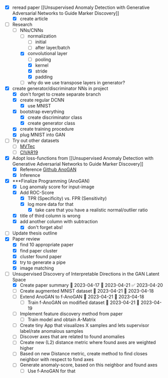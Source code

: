 - [x] reread paper [[Unsupervised Anomaly Detection with Generative Adversarial Networks to Guide Marker Discovery]]
	- [x] create article
- [ ] Research
	- [ ] NNs/CNNs
		- [ ] normalization
			- [ ] initial
			- [ ] after layer/batch
		- [x] convolutional layer
			- [ ] pooling		
			- [x] kernel
			- [x] stride
			- [x] padding
		- [ ] why do we use transpose layers in generator?
- [x] create generator/discriminator NNs in project
	- [x] don't forget to create separate branch
	- [x] create regular DCNN
		- [x] use MNIST
	- [x] bootstrap everything
		- [x] create discriminator class
		- [x] create generator class
	- [x] create training procedure
	- [x] plug MNIST into GAN
- [ ] Try out other datasets
	- [ ] [MVTec](https://www.mvtec.com/company/research/datasets/mvtec-ad/)
	- [ ] [CIVAR19](https://www.cs.toronto.edu/~kriz/cifar.html)
- [x] Adopt loss-functions from [[Unsupervised Anomaly Detection with Generative Adversarial Networks to Guide Marker Discovery]]
	- [x] Reference [Github AnoGAN](https://github.com/seungjunlee96/AnoGAN-pytorch)
	- [x] Inference
- [x] ***Finalize Programming (AnoGAN)
	- [x] Log anomaly score for input-image
	- [x] Add ROC-Score
		- [x] TPR (Specificity) vs. FPR (Sensitivity)
		- [x] log more data for that
			- [x] take care that you have a realistic normal/outlier ratio
	- [x] title of third column is wrong
	- [x] add another column with subtraction
		- [x] don't forget abs!
- [ ] Update thesis outline
- [x] Paper review
	- [x] find 10 appropriate paper
	- [x] find paper cluster
	- [x] cluster found paper
	- [x] try to generate a pipe
	- [x] image matching
- [ ] Unsupervised Discovery of Interpretable Directions in the GAN Latent Space
	- [x] Create paper summary 🛫 2023-04-17 📅 2023-04-21 ✅ 2023-04-20
	- [ ] Create augmented MNIST dataset 📅 2023-04-21 🛫 2023-04-18 
	- [ ] Extend AnoGAN to f-AnoGAN 📅 2023-04-21 🛫 2023-04-18 
		- [ ] Train f-AnoGAN on modified dataset 📅 2023-04-21 🛫 2023-04-19 
	- [ ] Implement feature discovery method from paper
		- [ ] Train model and obtain A-Matrix
	- [ ] Create tiny App that visualizes X samples and lets supervisor label/rate anomalous samples
	- [ ] Discover axes that are related to found anomalies
	- [ ] Create new (L2) distance metric where found axes are weighted higher
	- [ ] Based on new Distance metric, create method to find closes neighbor with respect to fond axes
	- [ ] Generate anomaly-score, based on this neighbor and found axes
		- [ ] Use f-AnoGAN for that